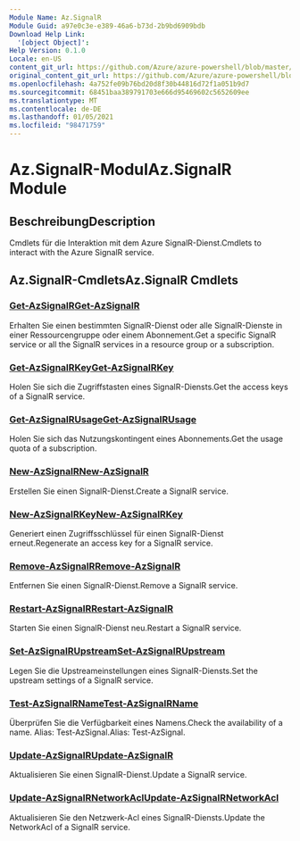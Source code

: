 ```yaml
---
Module Name: Az.SignalR
Module Guid: a97e0c3e-e389-46a6-b73d-2b9bd6909bdb
Download Help Link:
  '[object Object]': 
Help Version: 0.1.0
Locale: en-US
content_git_url: https://github.com/Azure/azure-powershell/blob/master/src/SignalR/SignalR/help/Az.SignalR.md
original_content_git_url: https://github.com/Azure/azure-powershell/blob/master/src/SignalR/SignalR/help/Az.SignalR.md
ms.openlocfilehash: 4a752fe09b76bd20d8f30b44816d72f1a051b9d7
ms.sourcegitcommit: 68451baa389791703e666d95469602c5652609ee
ms.translationtype: MT
ms.contentlocale: de-DE
ms.lasthandoff: 01/05/2021
ms.locfileid: "98471759"
---
```

# <span data-ttu-id="c3eb3-101">Az.SignalR-Modul</span><span class="sxs-lookup"><span data-stu-id="c3eb3-101">Az.SignalR Module</span></span>
## <span data-ttu-id="c3eb3-102">Beschreibung</span><span class="sxs-lookup"><span data-stu-id="c3eb3-102">Description</span></span>
<span data-ttu-id="c3eb3-103">Cmdlets für die Interaktion mit dem Azure SignalR-Dienst.</span><span class="sxs-lookup"><span data-stu-id="c3eb3-103">Cmdlets to interact with the Azure SignalR service.</span></span>

## <span data-ttu-id="c3eb3-104">Az.SignalR-Cmdlets</span><span class="sxs-lookup"><span data-stu-id="c3eb3-104">Az.SignalR Cmdlets</span></span>
### [<span data-ttu-id="c3eb3-105">Get-AzSignalR</span><span class="sxs-lookup"><span data-stu-id="c3eb3-105">Get-AzSignalR</span></span>](Get-AzSignalR.md)
<span data-ttu-id="c3eb3-106">Erhalten Sie einen bestimmten SignalR-Dienst oder alle SignalR-Dienste in einer Ressourcengruppe oder einem Abonnement.</span><span class="sxs-lookup"><span data-stu-id="c3eb3-106">Get a specific SignalR service or all the SignalR services in a resource group or a subscription.</span></span>

### [<span data-ttu-id="c3eb3-107">Get-AzSignalRKey</span><span class="sxs-lookup"><span data-stu-id="c3eb3-107">Get-AzSignalRKey</span></span>](Get-AzSignalRKey.md)
<span data-ttu-id="c3eb3-108">Holen Sie sich die Zugriffstasten eines SignalR-Diensts.</span><span class="sxs-lookup"><span data-stu-id="c3eb3-108">Get the access keys of a SignalR service.</span></span>

### [<span data-ttu-id="c3eb3-109">Get-AzSignalRUsage</span><span class="sxs-lookup"><span data-stu-id="c3eb3-109">Get-AzSignalRUsage</span></span>](Get-AzSignalRUsage.md)
<span data-ttu-id="c3eb3-110">Holen Sie sich das Nutzungskontingent eines Abonnements.</span><span class="sxs-lookup"><span data-stu-id="c3eb3-110">Get the usage quota of a subscription.</span></span>

### [<span data-ttu-id="c3eb3-111">New-AzSignalR</span><span class="sxs-lookup"><span data-stu-id="c3eb3-111">New-AzSignalR</span></span>](New-AzSignalR.md)
<span data-ttu-id="c3eb3-112">Erstellen Sie einen SignalR-Dienst.</span><span class="sxs-lookup"><span data-stu-id="c3eb3-112">Create a SignalR service.</span></span>

### [<span data-ttu-id="c3eb3-113">New-AzSignalRKey</span><span class="sxs-lookup"><span data-stu-id="c3eb3-113">New-AzSignalRKey</span></span>](New-AzSignalRKey.md)
<span data-ttu-id="c3eb3-114">Generiert einen Zugriffsschlüssel für einen SignalR-Dienst erneut.</span><span class="sxs-lookup"><span data-stu-id="c3eb3-114">Regenerate an access key for a SignalR service.</span></span>

### [<span data-ttu-id="c3eb3-115">Remove-AzSignalR</span><span class="sxs-lookup"><span data-stu-id="c3eb3-115">Remove-AzSignalR</span></span>](Remove-AzSignalR.md)
<span data-ttu-id="c3eb3-116">Entfernen Sie einen SignalR-Dienst.</span><span class="sxs-lookup"><span data-stu-id="c3eb3-116">Remove a SignalR service.</span></span>

### [<span data-ttu-id="c3eb3-117">Restart-AzSignalR</span><span class="sxs-lookup"><span data-stu-id="c3eb3-117">Restart-AzSignalR</span></span>](Restart-AzSignalR.md)
<span data-ttu-id="c3eb3-118">Starten Sie einen SignalR-Dienst neu.</span><span class="sxs-lookup"><span data-stu-id="c3eb3-118">Restart a SignalR service.</span></span>

### [<span data-ttu-id="c3eb3-119">Set-AzSignalRUpstream</span><span class="sxs-lookup"><span data-stu-id="c3eb3-119">Set-AzSignalRUpstream</span></span>](Set-AzSignalRUpstream.md)
<span data-ttu-id="c3eb3-120">Legen Sie die Upstreameinstellungen eines SignalR-Diensts.</span><span class="sxs-lookup"><span data-stu-id="c3eb3-120">Set the upstream settings of a SignalR service.</span></span>

### [<span data-ttu-id="c3eb3-121">Test-AzSignalRName</span><span class="sxs-lookup"><span data-stu-id="c3eb3-121">Test-AzSignalRName</span></span>](Test-AzSignalRName.md)
<span data-ttu-id="c3eb3-122">Überprüfen Sie die Verfügbarkeit eines Namens.</span><span class="sxs-lookup"><span data-stu-id="c3eb3-122">Check the availability of a name.</span></span> <span data-ttu-id="c3eb3-123">Alias: Test-AzSignal.</span><span class="sxs-lookup"><span data-stu-id="c3eb3-123">Alias: Test-AzSignal.</span></span>

### [<span data-ttu-id="c3eb3-124">Update-AzSignalR</span><span class="sxs-lookup"><span data-stu-id="c3eb3-124">Update-AzSignalR</span></span>](Update-AzSignalR.md)
<span data-ttu-id="c3eb3-125">Aktualisieren Sie einen SignalR-Dienst.</span><span class="sxs-lookup"><span data-stu-id="c3eb3-125">Update a SignalR service.</span></span>

### [<span data-ttu-id="c3eb3-126">Update-AzSignalRNetworkAcl</span><span class="sxs-lookup"><span data-stu-id="c3eb3-126">Update-AzSignalRNetworkAcl</span></span>](Update-AzSignalRNetworkAcl.md)
<span data-ttu-id="c3eb3-127">Aktualisieren Sie den Netzwerk-Acl eines SignalR-Diensts.</span><span class="sxs-lookup"><span data-stu-id="c3eb3-127">Update the NetworkAcl of a SignalR service.</span></span>

